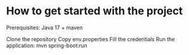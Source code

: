 # How to get started with the project

Prerequisites:
Java 17 +
maven

Clone the repository
Copy  env.properties 
Fill the credentials
Run the application: mvn spring-boot:run
